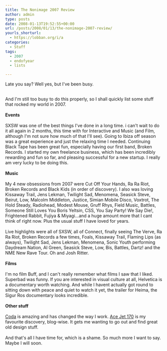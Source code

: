 ```yaml
---
title: The Nonimage 2007 Review
author: admin
type: posts
date: 2008-01-13T19:52:55+00:00
url: /posts/2008/01/13/the-nonimage-2007-review/
yourls_shorturl:
  - https://lobban.org/i/a
categories:
  - Stuff
tags:
  - 2007
  - endofyear
  - lists

---
```

Late you say? Well yes, but I've been busy. 

<div>
  <br class="webkit-block-placeholder" />
</div>

<div>
  And I'm still too busy to do this properly, so I shall quickly list some stuff that rocked my world in 2007.
</div>

<div>
  <br class="webkit-block-placeholder" />
</div>

<div>
  <span class="Apple-style-span" style="font-weight: bold">Events</span>
</div>

<div>
  <br class="webkit-block-placeholder" />
</div>

<div>
  SXSW was one of the best things I've done in a long time. i can't wait to do it all again in 2 months, this time with for Interactive and Music (and Film, although I'm not sure how much of that I'll see). Going to Ibiza off season was a great experience and just the relaxing time I needed. Continuing Black Tape has been great fun, especially having our first band, Broken Records.&#160;I started my&#160;own freelance business, which has been incredibly rewarding and fun so far, and pleasing successful for a new startup. I really am very lucky to be doing this.
</div>

<div>
  <br class="webkit-block-placeholder" />
</div>

<div>
  <span class="Apple-style-span" style="font-weight: bold">Music</span>
</div>

<div>
  <br class="webkit-block-placeholder" />
</div>

<div>
  My 4 new obsessions from 2007 were Cut Off Your Hands, Ra Ra Riot, Broken Records and Black Kids (in order of discovery). I also was loving Kissaway Trail, Jens Lekman, Twilight Sad, Menomena, Seasick Steve, Beirut, Low, Malcolm Middleton, Justice, Simian Mobile Disco, Voxtrot, The Hold Steady, Radiohead, Modest Mouse, Gruff Rhys, Field Music, Battles, Someone Still Loves You Boris Yeltsin, CSS, You Say Party! We Say Die!, Frightened Rabbit, Fujiya & Miyagi&#8230;and a huge amount more that I cant think of right now. Plus the usual stuff I have loved for years.
</div>

<div>
  <br class="webkit-block-placeholder" />
</div>

<div>
  Live highlights were all of SXSW, all of Connect, finally seeing The Verve, Ra Ra Riot, Broken Records a few times, Foals, Kissaway Trail, Flaming Lips (as always), Twilight Sad, Jens Lekman, Menomena, Sonic Youth performing Daydream Nation, Al Green, Seasick Steve, Low, Bis, Battles, Dartz! and the NME New Rave Tour. Oh and Josh Ritter.
</div>

<div>
  <br class="webkit-block-placeholder" />
</div>

<div>
  <span class="Apple-style-span" style="font-weight: bold">Films</span>
</div>

<div>
  <span class="Apple-style-span" style="font-weight: bold"><br class="webkit-block-placeholder" /></span>
</div>

<div>
  I'm no film Buff, and I can't really remember what films I saw that I liked. Superbad was funny. If you are interested in visual culture at all, Helvetica is a documentary worth watching. And while I havent actually got round to sitting down with peace and quiet to watch it yet, the trailer for Heima, the Sigur Ros documentary looks incredible.
</div>

<div>
  <br class="webkit-block-placeholder" />
</div>

<div>
  <span class="Apple-style-span" style="font-weight: bold">Other stuff</span>
</div>

<div>
  <br class="webkit-block-placeholder" />
</div>

<div>
  <a href="http://www.panic.com/coda/">Coda</a> is amazing and has changed the way I work. <a href="http://acejet170.typepad.com/">Ace Jet 170</a> is my favourite discovery, blog-wise. It gets me wanting to go out and find great old design stuff.
</div>

<div>
  <br class="webkit-block-placeholder" />
</div>

<div>
  And that's all I have time for, which is a shame. So much more I want to say. Maybe I will soon.
</div>

<div>
  <span class="Apple-style-span" style="font-weight: bold"><br class="webkit-block-placeholder" /></span>
</div>

<div>
</div></p>